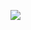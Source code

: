![](https://i.giphy.com/media/v1.Y2lkPTc5MGI3NjExYWYyMjI4N254NDAwd2wwbnczZmVyaW5kcWRvNzY5MmVobDNxYmN0OCZlcD12MV9pbnRlcm5hbF9naWZfYnlfaWQmY3Q9Zw/NEvPzZ8bd1V4Y/giphy.gif)
